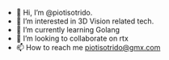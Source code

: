 - 👋 Hi, I’m @piotisotrido.
- 👀 I’m interested in 3D Vision related tech.
- 🌱 I’m currently learning Golang
- 💞️ I’m looking to collaborate on rtx
- 📫 How to reach me piotisotrido@gmx.com

<!---
piotisotrido/piotisotrido is a ✨ special ✨ repository because its `README.md` (this file) appears on your GitHub profile.
You can click the Preview link to take a look at your changes.
--->
